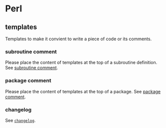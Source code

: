 # Perl
## templates
Templates to make it convient to write a piece of code or its comments.

### subroutine comment
Please place the content of templates at the top of a subroutine definition.
See [subroutine comment](https://github.com/40843245/Perl/tree/main/template/subroutine).

### package comment
Please place the content of templates at the top of a package.
See [package comment](https://github.com/40843245/Perl/tree/main/template/package).

### changelog 
See [`changelog`](https://github.com/40843245/Perl/blob/main/template/doc/log/changelog/changelog1.txt).
